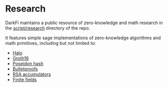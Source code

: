# Research

DarkFi maintains a public resource of zero-knowledge and math research
in the [script/research](../../../script/research) directory of
the repo.

It features simple sage implementations of zero-knowledge algorithms
and math primitives, including but not limited to:

* [Halo](../../../script/research/halo/halo)
* [Groth16](../../../script/research/groth16)
* [Poseidon hash](../../../script/research/poseidon)
* [Bulletproofs](../../../script/research/bltprf)
* [RSA accumulators](../../script/research/rsa_accum.sage)
* [Finite fields](../../script/research/finite_fields)
